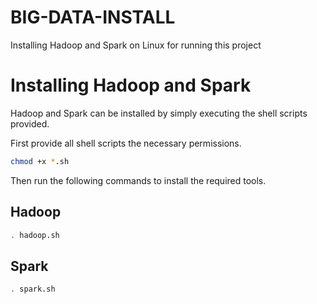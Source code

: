 # BIG-DATA-INSTALL
Installing Hadoop and Spark on Linux for running this project 

# Installing Hadoop and Spark

Hadoop and Spark can be installed by simply executing the shell scripts provided. 

First provide all shell scripts the necessary permissions.
```bash
chmod +x *.sh 
```

Then run the following commands to install the required tools.

## Hadoop
```bash
. hadoop.sh
```

## Spark
```bash
. spark.sh
```